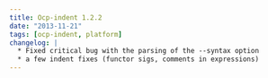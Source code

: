```yaml
---
title: Ocp-indent 1.2.2
date: "2013-11-21"
tags: [ocp-indent, platform]
changelog: |
  * Fixed critical bug with the parsing of the --syntax option
  * a few indent fixes (functor sigs, comments in expressions)
---
```


